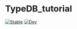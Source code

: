 # TypeDB_tutorial

[![Stable](https://img.shields.io/badge/docs-stable-blue.svg)](https://FrankUrbach.github.io/TypeDB_tutorial.jl/stable)
[![Dev](https://img.shields.io/badge/docs-dev-blue.svg)](https://FrankUrbach.github.io/TypeDB_tutorial.jl/dev)
